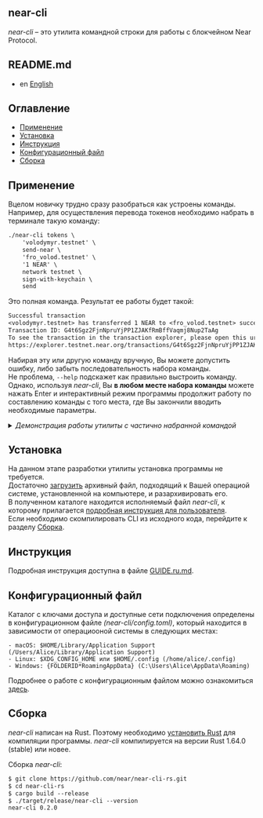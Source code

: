 near-cli
--------
_near-cli_ – это утилита командной строки для работы с блокчейном Near Protocol.

## README.md

- en [English](README.en.md)

## Оглавление

- [Применение](#применение)
- [Установка](#установка)
- [Инструкция](#инструкция)
- [Конфигурационный файл](#конфигурационный-файл)
- [Сборка](#сборка)

## Применение

Вцелом новичку трудно сразу разобраться как устроены команды.  
Например, для осуществления перевода токенов необходимо набрать в терминале такую команду:

```txt
./near-cli tokens \
    'volodymyr.testnet' \
    send-near \
    'fro_volod.testnet' \
    '1 NEAR' \
    network testnet \
    sign-with-keychain \
    send
```

Это полная команда. Результат ее работы будет такой:

```txt
Successful transaction
<volodymyr.testnet> has transferred 1 NEAR to <fro_volod.testnet> successfully.
Transaction ID: G4t6Sgz2FjnNpruYjPP1ZJAKfRmBffVaqmj8Nup2TaAg
To see the transaction in the transaction explorer, please open this url in your browser:
https://explorer.testnet.near.org/transactions/G4t6Sgz2FjnNpruYjPP1ZJAKfRmBffVaqmj8Nup2TaAg
```

Набирая эту или другую команду вручную, Вы можете допустить ошибку, либо забыть последовательность набора команды.  
Не проблема, `--help` подскажет как правильно выстроить команду.  
Однако, используя _near-cli_, Вы __в любом месте набора команды__ можете нажать Enter и интерактивный режим программы продолжит работу по составлению команды с того места, где Вы закончили вводить необходимые параметры.

<details><summary><i>Демонстрация работы утилиты с частично набранной командой</i></summary>
<a href="https://asciinema.org/a/AfxLN1QtJi1z1qXuowTj2nDw2?autoplay=1&t=1&speed=2">
    <img src="https://asciinema.org/a/AfxLN1QtJi1z1qXuowTj2nDw2.png" width="836"/>
</a>
</details>

## Установка

На данном этапе разработки утилиты установка программы не требуется.  
Достаточно [загрузить](https://github.com/FroVolod/near-cli/releases/) архивный файл, подходящий к Вашей операциой системе, установленной на компьютере, и разархивировать его.  
В полученном каталоге находится исполняемый файл _near-cli_, к которому прилагается [подробная инструкция для пользователя](GUIDE.ru.md).  
Если необходимо скомпилировать CLI из исходного кода, перейдите к разделу [Сборка](#сборка).

## Инструкция

Подробная инструкция доступна в файле [GUIDE.ru.md](GUIDE.ru.md).

## Конфигурационный файл

Каталог с ключами доступа и доступные сети подключения определены в конфигурационном файле _(near-cli/config.toml)_, который находится в зависимости от операциооной системы в следующих местах:

    - macOS: $HOME/Library/Application Support (/Users/Alice/Library/Application Support)
    - Linux: $XDG_CONFIG_HOME или $HOME/.config (/home/alice/.config)
    - Windows: {FOLDERID*RoamingAppData} (C:\Users\Alice\AppData\Roaming)

Подробнее о работе с конфигурационным файлом можно ознакомиться [здесь](GUIDE.ru.md#config---manage-connections-in-a-configuration-file).

## Сборка

_near-cli_ написан на Rust. Поэтому необходимо
[установить Rust](https://www.rust-lang.org/) для компиляции программы.
_near-cli_ компилируется на версии Rust 1.64.0 (stable) или новее.

Сборка _near-cli_:

```txt
$ git clone https://github.com/near/near-cli-rs.git
$ cd near-cli-rs
$ cargo build --release
$ ./target/release/near-cli --version
near-cli 0.2.0
```

